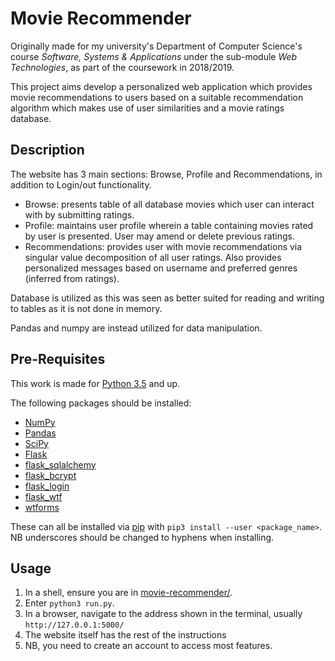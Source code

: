# Movie Recommender
Originally made for my university's Department of Computer Science's course _Software, Systems & Applications_ under the sub-module _Web Technologies_, as part of the coursework in 2018/2019.

This project aims develop a personalized web application which provides movie recommendations to users based on a suitable recommendation algorithm which makes use of user similarities and a movie ratings database.

## Description
The website has 3 main sections: Browse, Profile and Recommendations, in addition to Login/out functionality.
- Browse: presents table of all database movies which user can interact with by submitting ratings.
- Profile: maintains user profile wherein a table containing movies rated by user is presented. User may amend or delete previous ratings.
- Recommendations: provides user with movie recommendations via singular value decomposition of all user ratings. Also provides personalized messages based on username and preferred genres (inferred from ratings).

Database is utilized as this was seen as better suited for reading and writing to tables as it is not done in memory.

Pandas and numpy are instead utilized for data manipulation.

## Pre-Requisites
This work is made for [Python 3.5](https://www.python.org/downloads/release/python-350/) and up.

The following packages should be installed:
- [NumPy](http://www.numpy.org/)
- [Pandas](https://pandas.pydata.org/)
- [SciPy](https://www.scipy.org/)
- [Flask](http://flask.pocoo.org/)
- [flask_sqlalchemy](http://flask-sqlalchemy.pocoo.org/2.3/)
- [flask_bcrypt](https://flask-bcrypt.readthedocs.io/en/latest/)
- [flask_login](https://flask-login.readthedocs.io/en/latest/)
- [flask_wtf](https://flask-wtf.readthedocs.io/en/stable/)
- [wtforms](https://wtforms.readthedocs.io/en/stable/)

These can all be installed via [pip](https://pypi.org/project/pip/) with `pip3 install --user <package_name>`.
NB underscores should be changed to hyphens when installing.

## Usage
1. In a shell, ensure you are in [movie-recommender/](/../../).
2. Enter `python3 run.py`.
3. In a browser, navigate to the address shown in the terminal, usually `http://127.0.0.1:5000/`
4. The website itself has the rest of the instructions
5. NB, you need to create an account to access most features.
